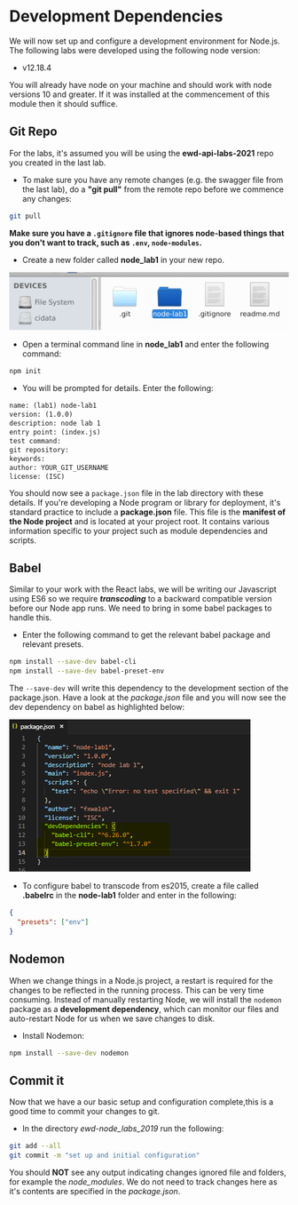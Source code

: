 # Development Dependencies
We will now set up and configure a development environment for Node.js. The following labs were developed using the following node version:

- v12.18.4

You will already have node on your machine and should work with node versions 10 and greater. If it was installed at the commencement of this module then it should suffice.


## Git Repo
For the labs, it's assumed you will be using the **ewd-api-labs-2021** repo you created in the last lab. 

- To make sure you have any remote changes (e.g. the swagger file from the last lab), do a **"git pull"** from the remote repo before we commence any changes:

~~~bash
git pull
~~~

**Make sure you have a ``.gitignore`` file that ignores node-based things that you don't want to track, such as ``.env``, ``node-modules``.**

- Create a new folder called **node_lab1** in your new repo.

![Empty Local Repo](./img/git_repo_lab1.png)

- Open a terminal command line in **node_lab1** and enter the following command:

~~~bash
npm init
~~~

- You will be prompted for details. Enter the following:

~~~
name: (lab1) node-lab1
version: (1.0.0) 
description: node lab 1
entry point: (index.js)
test command:
git repository: 
keywords:
author: YOUR_GIT_USERNAME
license: (ISC)
~~~

You should now see a ``package.json`` file in the lab directory with these details.
If you're developing a Node program or library for deployment, it's standard practice to include a **package.json** file. This file is the **manifest of the Node project** and is located at your project root. It contains various information specific to your project such as module dependencies and scripts. 

## Babel

Similar to your work with the React labs, we will be writing our Javascript using ES6 so we require ***transcoding*** to a backward compatible version before our Node app runs. We need to bring in some babel packages to handle this.

- Enter the following command to get the relevant babel package and relevant  presets.

~~~bash
npm install --save-dev babel-cli
npm install --save-dev babel-preset-env
~~~

The ``--save-dev`` will write this dependency to the development section of the package.json. Have a look at the *package.json* file and you will now see the dev dependency on babel as highlighted below:

![Development Dependencies](./img/package.PNG)



- To configure babel to transcode from es2015, create a file called **.babelrc** in the **node-lab1** folder and enter in the following:
~~~json
{
  "presets": ["env"]
}
~~~



## Nodemon

When we change things in a Node.js project, a restart is required for the changes to be reflected in the running process. This can be very time consuming. Instead of manually restarting Node, we will install the ``nodemon`` package as a **development dependency**, which can monitor our files and auto-restart Node for us when we save changes to disk.

- Install Nodemon:
~~~bash
npm install --save-dev nodemon
~~~

## Commit it

Now that we have a our basic setup and configuration complete,this is a good time to commit your changes to git.

- In the directory *ewd-node_labs_2019* run the following:

~~~bash
git add --all
git commit -m "set up and initial configuration"
~~~

You should **NOT** see any output indicating changes ignored file and folders, for example the *node_modules*. We do not need to track changes here as it's contents are specified in the *package.json*.

